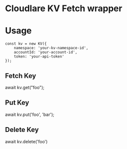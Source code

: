 # Cloudlare KV Fetch wrapper
# Usage
    const kv = new KV({
        namespace: 'your-kv-namespace-id',
        accountId: 'your-account-id',
        token: 'your-api-token'
    });

  ## Fetch Key
  await kv.get("foo");

  ## Put Key
  await kv.put('foo', 'bar');

  ## Delete Key
  await kv.delete('foo')
